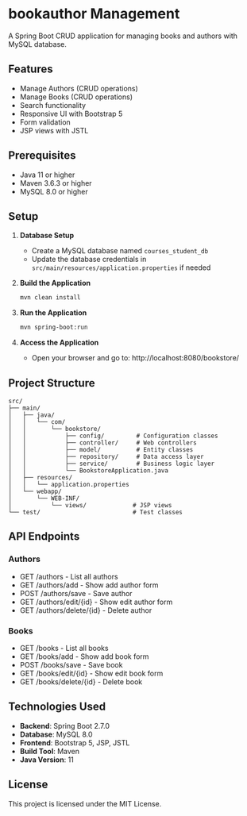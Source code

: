 # bookauthor Management

A Spring Boot CRUD application for managing books and authors with MySQL database.

## Features

- Manage Authors (CRUD operations)
- Manage Books (CRUD operations)
- Search functionality
- Responsive UI with Bootstrap 5
- Form validation
- JSP views with JSTL

## Prerequisites

- Java 11 or higher
- Maven 3.6.3 or higher
- MySQL 8.0 or higher

## Setup

1. **Database Setup**
   - Create a MySQL database named `courses_student_db`
   - Update the database credentials in `src/main/resources/application.properties` if needed

2. **Build the Application**
   ```bash
   mvn clean install
   ```

3. **Run the Application**
   ```bash
   mvn spring-boot:run
   ```

4. **Access the Application**
   - Open your browser and go to: http://localhost:8080/bookstore/

## Project Structure

```
src/
├── main/
│   ├── java/
│   │   └── com/
│   │       └── bookstore/
│   │           ├── config/         # Configuration classes
│   │           ├── controller/     # Web controllers
│   │           ├── model/          # Entity classes
│   │           ├── repository/     # Data access layer
│   │           ├── service/        # Business logic layer
│   │           └── BookstoreApplication.java
│   ├── resources/
│   │   └── application.properties
│   └── webapp/
│       └── WEB-INF/
│           └── views/             # JSP views
└── test/                          # Test classes
```

## API Endpoints

### Authors
- GET    /authors           - List all authors
- GET    /authors/add       - Show add author form
- POST   /authors/save      - Save author
- GET    /authors/edit/{id} - Show edit author form
- GET    /authors/delete/{id} - Delete author

### Books
- GET    /books           - List all books
- GET    /books/add       - Show add book form
- POST   /books/save      - Save book
- GET    /books/edit/{id} - Show edit book form
- GET    /books/delete/{id} - Delete book

## Technologies Used

- **Backend**: Spring Boot 2.7.0
- **Database**: MySQL 8.0
- **Frontend**: Bootstrap 5, JSP, JSTL
- **Build Tool**: Maven
- **Java Version**: 11

## License

This project is licensed under the MIT License.
